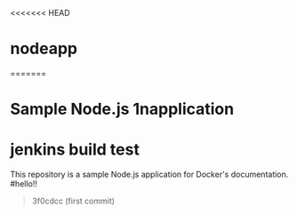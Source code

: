 <<<<<<< HEAD
# nodeapp
=======
# Sample Node.js 1napplication
# jenkins build test
This repository is a sample Node.js application for Docker's documentation.
#hello!!
> 3f0cdcc (first commit)
